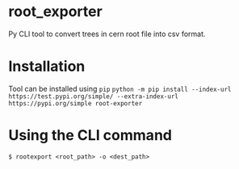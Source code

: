 # root_exporter
Py CLI tool to convert trees in cern root file into csv format. 

# Installation
Tool can be installed using ```pip``` 
```python -m pip install --index-url https://test.pypi.org/simple/ --extra-index-url https://pypi.org/simple root-exporter```

# Using the CLI command
```$ rootexport <root_path> -o <dest_path> ```
